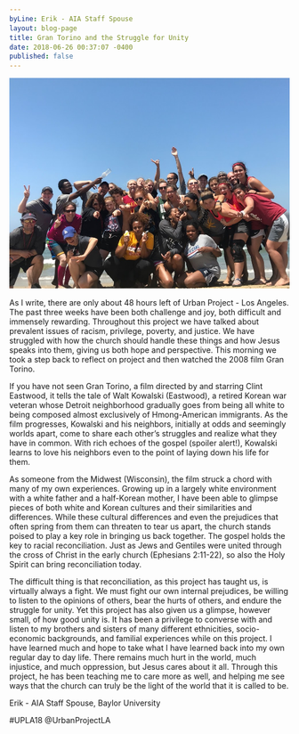 ```yaml
---
byLine: Erik - AIA Staff Spouse
layout: blog-page
title: Gran Torino and the Struggle for Unity
date: 2018-06-26 00:37:07 -0400
published: false
---
```

![](/uploads/2018/06/26/IMG_2075.JPG)

As I write, there are only about 48 hours left of Urban Project - Los Angeles. The past three weeks have been both challenge and joy, both difficult and immensely rewarding. Throughout this project we have talked about prevalent issues of racism, privilege, poverty, and justice. We have struggled with how the church should handle these things and how Jesus speaks into them, giving us both hope and perspective. This morning we took a step back to reflect on project and then watched the 2008 film Gran Torino.

If you have not seen Gran Torino, a film directed by and starring Clint Eastwood, it tells the tale of Walt Kowalski (Eastwood), a retired Korean war veteran whose Detroit neighborhood gradually goes from being all white to being composed almost exclusively of Hmong-American immigrants. As the film progresses, Kowalski and his neighbors, initially at odds and seemingly worlds apart, come to share each other’s struggles and realize what they have in common. With rich echoes of the gospel (spoiler alert!), Kowalski learns to love his neighbors even to the point of laying down his life for them.

As someone from the Midwest (Wisconsin), the film struck a chord with many of my own experiences. Growing up in a largely white environment with a white father and a half-Korean mother, I have been able to glimpse pieces of both white and Korean cultures and their similarities and differences. While these cultural differences and even the prejudices that often spring from them can threaten to tear us apart, the church stands poised to play a key role in bringing us back together. The gospel holds the key to racial reconciliation. Just as Jews and Gentiles were united through the cross of Christ in the early church (Ephesians 2:11-22), so also the Holy Spirit can bring reconciliation today.

The difficult thing is that reconciliation, as this project has taught us, is virtually always a fight. We must fight our own internal prejudices, be willing to listen to the opinions of others, bear the hurts of others, and endure the struggle for unity. Yet this project has also given us a glimpse, however small, of how good unity is. It has been a privilege to converse with and listen to my brothers and sisters of many different ethnicities, socio-economic backgrounds, and familial experiences while on this project. I have learned much and hope to take what I have learned back into my own regular day to day life. There remains much hurt in the world, much injustice, and much oppression, but Jesus cares about it all. Through this project, he has been teaching me to care more as well, and helping me see ways that the church can truly be the light of the world that it is called to be. 

Erik - AIA Staff Spouse, Baylor University

  
  
\#UPLA18 @UrbanProjectLA